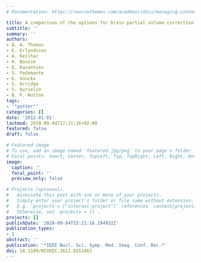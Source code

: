 ```yaml
---
# Documentation: https://sourcethemes.com/academic/docs/managing-content/

title: A comparison of the options for brain partial volume correction using PET/MRI
subtitle: ''
summary: ''
authors:
- B. A. Thomas
- K. Erlandsson
- A. Reilhac
- A. Bousse
- D. Kazantsev
- S. Pedemonte
- K. Vunckx
- S. Arridge
- S. Ourselin
- B. F. Hutton
tags:
- '"poster"'
categories: []
date: '2012-01-01'
lastmod: 2020-09-04T17:21:16+02:00
featured: false
draft: false

# Featured image
# To use, add an image named `featured.jpg/png` to your page's folder.
# Focal points: Smart, Center, TopLeft, Top, TopRight, Left, Right, BottomLeft, Bottom, BottomRight.
image:
  caption: ''
  focal_point: ''
  preview_only: false

# Projects (optional).
#   Associate this post with one or more of your projects.
#   Simply enter your project's folder or file name without extension.
#   E.g. `projects = ["internal-project"]` references `content/project/deep-learning/index.md`.
#   Otherwise, set `projects = []`.
projects: []
publishDate: '2020-09-04T15:21:16.294932Z'
publication_types:
- 1
abstract: ''
publication: '*IEEE Nucl. Sci. Symp. Med. Imag. Conf. Rec.*'
doi: 10.1109/NSSMIC.2012.6551662
---
```

